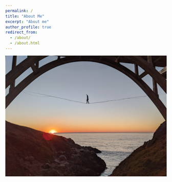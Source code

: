 ```yaml
---
permalink: /
title: "About Me"
excerpt: "About me"
author_profile: true
redirect_from: 
  - /about/
  - /about.html
---
```

![highlining cover photo](../images/highlining_cover_photo.jpeg "Big Sur, CA")
